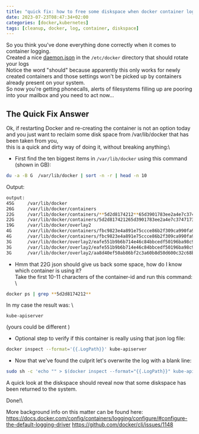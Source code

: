 ```yaml
---
title: "quick fix: how to free some diskspace when docker container logging is filling up your drive"
date: 2023-07-23T08:47:34+02:00
categories: [docker,kubernetes]
tags: [cleanup, docker, log, container, diskspace]
---
```


So you think you've done everything done correctly when it comes to container logging.\
Created a nice [daemon.json](https://docs.docker.com/config/containers/logging/configure/#configure-the-default-logging-driver) in the `/etc/docker` directory that should rotate your logs\
Notice the word "should" because apparently this only works for newly created containers and those settings won't be picked up by containers already present on your system.\
So now you're getting phonecalls, alerts of filesystems filling up are pooring into your mailbox and you need to act now...

<!--more-->

## The Quick Fix Answer

Ok, if restarting Docker and re-creating the container is not an option today and you just want to reclaim some disk space from /var/lib/docker that has been taken from you,\
this is a quick and dirty way of doing it, without breaking anything:\

- First find the ten biggest items in `/var/lib/docker` using this command (shown in GB):
```bash
du -a -B G  /var/lib/docker | sort -n -r | head -n 10
```
Output:
```bash
output:
45G     /var/lib/docker
26G     /var/lib/docker/containers
22G     /var/lib/docker/containers/**5d2d8174212**65d3901783ee2a4e7c374717377cdf516ed2caabd89fafba2f50e/5d2d817421265d3901783ee2a4e7c374717377cdf516ed2caabd89fafba2f50e-json.log
22G     /var/lib/docker/containers/5d2d817421265d3901783ee2a4e7c374717377cdf516ed2caabd89fafba2f50e
19G     /var/lib/docker/overlay2
4G      /var/lib/docker/containers/fbc9823e4a891e75ccce86b2f309ca990fa97b7a447e43d8102b9f0120d7a7f6/fbc9823e4a891e75ccce86b2f309ca990fa97b7a447e43d8102b9f0120d7a7f6-json.log
4G      /var/lib/docker/containers/fbc9823e4a891e75ccce86b2f309ca990fa97b7a447e43d8102b9f0120d7a7f6
3G      /var/lib/docker/overlay2/eafe551b9b6b714e46c84bbcedf50196ba98c9d745fd84f49ab8c47521e92653/merged
3G      /var/lib/docker/overlay2/eafe551b9b6b714e46c84bbcedf50196ba98c9d745fd84f49ab8c47521e92653
3G      /var/lib/docker/overlay2/aa8d40ef50ab86bf2c3a60b8d50d600c32c68b2970685f147ba91cd7ac142b0f/merged
```
- Hmm that 22G json should give us back some space, how do I know which container is using it?\
Take the first 10-11 characters of the container-id and run this command: \
```bash
docker ps | grep **5d2d8174212**
```

In my case the result was: \
```
kube-apiserver
```
 (yours could be different )

- Optional step to verify if this container is really using that json log file:
```bash
docker inspect --format='{{.LogPath}}' kube-apiserver
```
- Now  that we've found the culprit let's overwrite the log with a blank line:
```bash
sudo sh -c 'echo "" > $(docker inspect --format="{{.LogPath}}" kube-apiserver)'
```
A quick look at the diskspace should reveal now that some diskspace has been returned to the system.

Done!\

More background info on this matter can be found here:\
https://docs.docker.com/config/containers/logging/configure/#configure-the-default-logging-driver
https://github.com/docker/cli/issues/1148
